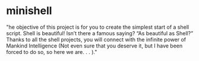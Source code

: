 # minishell
"﻿he objective of this project is for you to create the simplest start of a shell script. Shell is beautiful! Isn’t there a famous saying? “As beautiful as Shell?” Thanks to all the shell projects, you will connect with the infinite power of Mankind Intelligence (Not even sure that you deserve it, but I have been forced to do so, so here we are. . . )."
